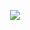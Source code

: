<p align="center">
  <img src="https://64.media.tumblr.com/692588ac644f86dfdcd8eba2253b4a20/e35c1eefb0326341-01/s2048x3072/338c039ab6832c9487f18e16781a4075ccfac2ce.pnj"/>
</p>
